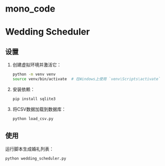 # mono_code
# Wedding Scheduler

## 设置

1. 创建虚拟环境并激活它：
    ```bash
    python -m venv venv
    source venv/bin/activate  # 在Windows上使用 `venv\Scripts\activate`
    ```

2. 安装依赖：
    ```bash
    pip install sqlite3
    ```

3. 将CSV数据加载到数据库：
    ```bash
    python load_csv.py
    ```

## 使用

运行脚本生成婚礼列表：
```bash
python wedding_scheduler.py
